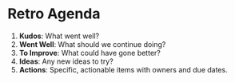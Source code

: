 # Retro Agenda

1.  **Kudos**: What went well?
2.  **Went Well**: What should we continue doing?
3.  **To Improve**: What could have gone better?
4.  **Ideas**: Any new ideas to try?
5.  **Actions**: Specific, actionable items with owners and due dates.
